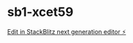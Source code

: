 # sb1-xcet59

[Edit in StackBlitz next generation editor ⚡️](https://stackblitz.com/~/github.com/wolixoriginal/sb1-xcet59)
